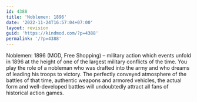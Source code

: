 ```yaml
---
id: 4388
title: 'Noblemen: 1896'
date: '2022-11-24T16:57:04+07:00'
layout: revision
guid: 'https://kindmod.com/?p=4388'
permalink: '/?p=4388'
---
```


Noblemen: 1896 (MOD, Free Shopping) – military action which events unfold in 1896 at the height of one of the largest military conflicts of the time. You play the role of a nobleman who was drafted into the army and who dreams of leading his troops to victory. The perfectly conveyed atmosphere of the battles of that time, authentic weapons and armored vehicles, the actual form and well-developed battles will undoubtedly attract all fans of historical action games.